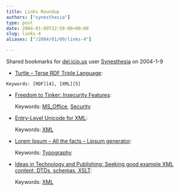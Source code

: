 ```yaml
---
title: Links Roundup
authors: ["synesthesia"]
type: post
date: 2004-01-09T22:59:00+00:00
slug: links-4 
aliases: ["/2004/01/09/links-4"]

---
```

Shared bookmarks for [del.icio.us][1] user  [Synesthesia][2] on 2004-1-9

  *  [Turtle &#8211; Terse RDF Triple Language][3]:
   
    Keywords: [RDF][4], [XML][5]
  * [Freedom to Tinker: Insecurity Features][6]:
   
    Keywords: [MS_Office][7], [Security][8]
  * [Entry-Level Unicode for XML][9]:
   
    Keywords: [XML][5]
  * [Lorem Ipsum &#8211; All the facts &#8211; Lipsum generator][10]:
   
    Keywords: [Typography][11]
  * [Ideas in Technology and Publishing: Seeking good example XML content, DTDs, schemas, XSLT][12]:
   
    Keywords: [XML][5]

 [1]: https://del.icio.us/
 [2]: https://del.icio.us/synesthesia
 [3]: https://internetalchemy.org/2004/01/turtle.html "https://internetalchemy.org/2004/01/turtle.html"
 [4]: https://del.icio.us/synesthesia/RDF
 [5]: https://del.icio.us/synesthesia/XML
 [6]: https://www.freedom-to-tinker.com/archives/000496.html "https://www.freedom-to-tinker.com/archives/000496.html"
 [7]: https://del.icio.us/synesthesia/MS_Office
 [8]: https://del.icio.us/synesthesia/Security
 [9]: https://www.hackcraft.net/xmlUnicode/ "https://www.hackcraft.net/xmlUnicode/"
 [10]: https://www.lipsum.com/ "https://www.lipsum.com/"
 [11]: https://del.icio.us/synesthesia/Typography
 [12]: https://www.nmpub.com/blog/archives/000054.html "https://www.nmpub.com/blog/archives/000054.html"